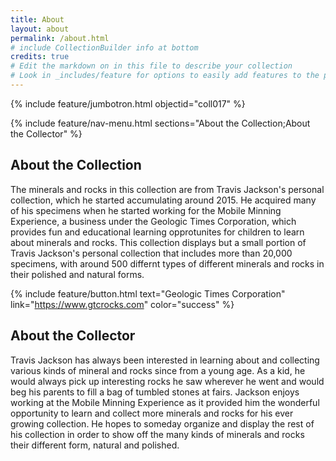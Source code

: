 ```yaml
---
title: About
layout: about
permalink: /about.html
# include CollectionBuilder info at bottom
credits: true
# Edit the markdown on in this file to describe your collection
# Look in _includes/feature for options to easily add features to the page
---
```


{% include feature/jumbotron.html objectid="coll017" %}

{% include feature/nav-menu.html sections="About the Collection;About the Collector" %}

## About the Collection

The minerals and rocks in this collection are from Travis Jackson's personal collection, which he started accumulating around 2015. He acquired many of his specimens when he started working for the Mobile Minning Experience, a business under the Geologic Times Corporation, which provides fun and educational learning opprotunites for children to learn about minerals and rocks. This collection displays but a small portion of Travis Jackson's personal collection that includes more than 20,000 specimens, with around 500 differnt types of different minerals and rocks in their polished and natural forms.

{% include feature/button.html text="Geologic Times Corporation" link="https://www.gtcrocks.com" color="success" %}

## About the Collector

Travis Jackson has always been interested in learning about and collecting various kinds of mineral and rocks since from a young age. As a kid, he would always pick up interesting rocks he saw wherever he went and would beg his parents to fill a bag of tumbled stones at fairs. Jackson enjoys working at the Mobile Minning Experience as it provided him the wonderful opportunity to learn and collect more minerals and rocks for his ever growing collection. He hopes to someday organize and display the rest of his collection in order to show off the many kinds of minerals and rocks their different form, natural and polished. 


